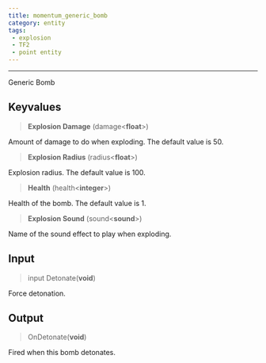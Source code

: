 ```yaml
---
title: momentum_generic_bomb 
category: entity
tags:
 - explosion
 - TF2
 - point entity
---
```


----
Generic Bomb

## Keyvalues

>**Explosion Damage** (damage&lt;**float**&gt;)

Amount of damage to do when exploding. The default value is 50.

>**Explosion Radius** (radius&lt;**float**&gt;)

Explosion radius. The default value is 100.

>**Health** (health&lt;**integer**&gt;)

Health of the bomb. The default value is 1.

>**Explosion Sound** (sound&lt;**sound**&gt;)

Name of the sound effect to play when exploding.

## Input 

>input Detonate(**void**)

Force detonation.

## Output

>OnDetonate(**void**)

Fired when this bomb detonates.